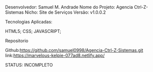 Desenvolvedor: Samuel M. Andrade
Nome do Projeto: Agencia Ctrl-Z-Sistemas
Nicho: Site de Serviços
Versão: v1.0.0.2

Tecnologias Aplicadas:

HTML5; 
CSS;
JAVASCRIPT;

Repositorio

Github:https://github.com/samuel0998/Agencia-Ctrl-Z-Sistemas.git
link:https://marvelous-kelpie-077ad8.netlify.app/

STATUS: INCOMPLETO
